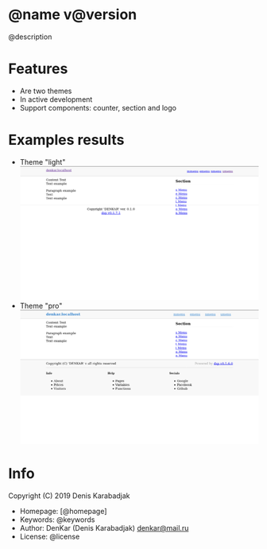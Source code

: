 @name v@version
====================================
@description

# Features

* Are two themes
* In active development
* Support components: counter, section and logo

# Examples results

* Theme "light"
![Result](src/light/screenshot.png)
* Theme "pro"
![Result](src/pro/screenshot.png)

# Info

Copyright (C) 2019 Denis Karabadjak

* Homepage: [@homepage]
* Keywords: @keywords
* Author: DenKar (Denis Karabadjak) <denkar@mail.ru>
* License: @license

